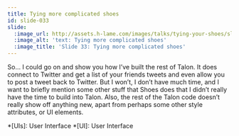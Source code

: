 ```yaml
---
title: Tying more complicated shoes
id: slide-033
slide:
  :image_url: http://assets.h-lame.com/images/talks/tying-your-shoes/slides/033.jpg
  :image_alt: 'text: Tying more complicated shoes'
  :image_title: 'Slide 33: Tying more complicated shoes'
---
```

So… I could go on and show you how I’ve built the rest of Talon.  It does connect to Twitter and get a list of your friends tweets and even allow you to post a tweet back to Twitter.  But I won’t, I don’t have much time, and I want to briefly mention some other stuff that Shoes does that I didn’t really have the time to build into Talon.  Also, the rest of the Talon code doesn’t really show off anything new, apart from perhaps some other style attributes, or UI elements.


*[UIs]: User Interface
*[UI]: User Interface
